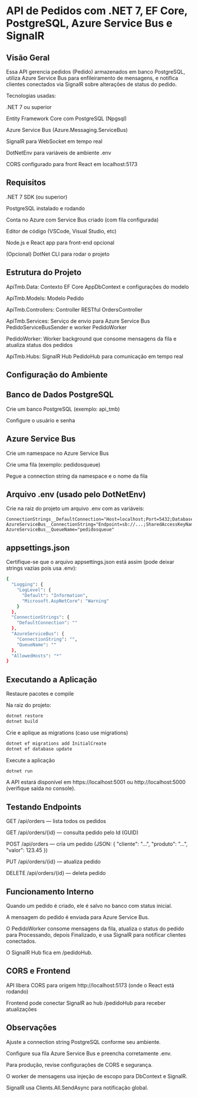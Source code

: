 # API de Pedidos com .NET 7, EF Core, PostgreSQL, Azure Service Bus e SignalR
## Visão Geral
Essa API gerencia pedidos (Pedido) armazenados em banco PostgreSQL, utiliza Azure Service Bus para enfileiramento de mensagens, e notifica clientes conectados via SignalR sobre alterações de status do pedido.

Tecnologias usadas:

.NET 7 ou superior

Entity Framework Core com PostgreSQL (Npgsql)

Azure Service Bus (Azure.Messaging.ServiceBus)

SignalR para WebSocket em tempo real

DotNetEnv para variáveis de ambiente .env

CORS configurado para front React em localhost:5173

## Requisitos
.NET 7 SDK (ou superior)

PostgreSQL instalado e rodando

Conta no Azure com Service Bus criado (com fila configurada)

Editor de código (VSCode, Visual Studio, etc)

Node.js e React app para front-end opcional

(Opcional) DotNet CLI para rodar o projeto

## Estrutura do Projeto
ApiTmb.Data: Contexto EF Core AppDbContext e configurações do modelo

ApiTmb.Models: Modelo Pedido

ApiTmb.Controllers: Controller RESTful OrdersController

ApiTmb.Services: Serviço de envio para Azure Service Bus PedidoServiceBusSender e worker PedidoWorker

PedidoWorker: Worker background que consome mensagens da fila e atualiza status dos pedidos

ApiTmb.Hubs: SignalR Hub PedidoHub para comunicação em tempo real

## Configuração do Ambiente
## Banco de Dados PostgreSQL
Crie um banco PostgreSQL (exemplo: api_tmb)

Configure o usuário e senha

## Azure Service Bus
Crie um namespace no Azure Service Bus

Crie uma fila (exemplo: pedidosqueue)

Pegue a connection string da namespace e o nome da fila

## Arquivo .env (usado pelo DotNetEnv)
Crie na raiz do projeto um arquivo .env com as variáveis:

```env
ConnectionStrings__DefaultConnection="Host=localhost;Port=5432;Database=api_tmb;Username=seu_usuario;Password=sua_senha"
AzureServiceBus__ConnectionString="Endpoint=sb://...;SharedAccessKeyName=...;SharedAccessKey=..."
AzureServiceBus__QueueName="pedidosqueue"
```
## appsettings.json
Certifique-se que o arquivo appsettings.json está assim (pode deixar strings vazias pois usa .env):
```bash
{
  "Logging": {
    "LogLevel": {
      "Default": "Information",
      "Microsoft.AspNetCore": "Warning"
    }
  },
  "ConnectionStrings": {
    "DefaultConnection": ""
  },
  "AzureServiceBus": {
    "ConnectionString": "",
    "QueueName": ""
  },
  "AllowedHosts": "*"
}
```

## Executando a Aplicação
Restaure pacotes e compile

Na raiz do projeto:
```bash
dotnet restore
dotnet build
```

Crie e aplique as migrations (caso use migrations)

```bash
dotnet ef migrations add InitialCreate
dotnet ef database update
```

Execute a aplicação
```bash
dotnet run
```

A API estará disponível em https://localhost:5001 ou http://localhost:5000 (verifique saída no console).

## Testando Endpoints
GET /api/orders — lista todos os pedidos

GET /api/orders/{id} — consulta pedido pelo Id (GUID)

POST /api/orders — cria um pedido (JSON: { "cliente": "...", "produto": "...", "valor": 123.45 })

PUT /api/orders/{id} — atualiza pedido

DELETE /api/orders/{id} — deleta pedido

## Funcionamento Interno
Quando um pedido é criado, ele é salvo no banco com status inicial.

A mensagem do pedido é enviada para Azure Service Bus.

O PedidoWorker consome mensagens da fila, atualiza o status do pedido para Processando, depois Finalizado, e usa SignalR para notificar clientes conectados.

O SignalR Hub fica em /pedidoHub.

## CORS e Frontend
API libera CORS para origem http://localhost:5173 (onde o React está rodando)

Frontend pode conectar SignalR ao hub /pedidoHub para receber atualizações

## Observações
Ajuste a connection string PostgreSQL conforme seu ambiente.

Configure sua fila Azure Service Bus e preencha corretamente .env.

Para produção, revise configurações de CORS e segurança.

O worker de mensagens usa injeção de escopo para DbContext e SignalR.

SignalR usa Clients.All.SendAsync para notificação global.
